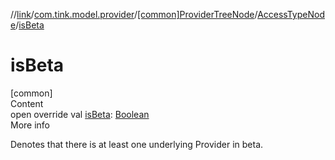 //[link](../../../index.md)/[com.tink.model.provider](../../index.md)/[[common]ProviderTreeNode](../index.md)/[AccessTypeNode](index.md)/[isBeta](is-beta.md)



# isBeta  
[common]  
Content  
open override val [isBeta](is-beta.md): [Boolean](https://kotlinlang.org/api/latest/jvm/stdlib/kotlin/-boolean/index.html)  
More info  


Denotes that there is at least one underlying Provider in beta.

  



